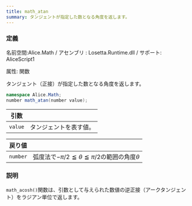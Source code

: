 ```yaml
---
title: math_atan
summary: タンジェントが指定した数となる角度を返します。
---
```


### 定義
名前空間:Alice.Math / アセンブリ : Losetta.Runtime.dll / サポート: AliceScript1

属性: 関数

タンジェント（正接）が指定した数となる角度を返します。

```cs title="AliceScript"
namespace Alice.Math;
number math_atan(number value);
```

|引数| |
|-|-|
|`value`|タンジェントを表す値。|

|戻り値| |
|-|-|
|`number`|弧度法で$-\pi/2\leqq\theta\leqq\pi/2$の範囲の角度$\theta$|

### 説明
`math_acosh()`関数は、引数として与えられた数値の逆正接（アークタンジェント）をラジアン単位で返します。